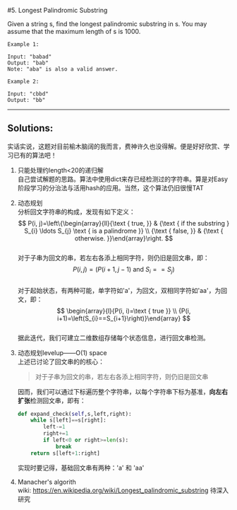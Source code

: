 #5. Longest Palindromic Substring

Given a string s, find the longest palindromic substring in s. You may assume that the maximum length of s is 1000.
```
Example 1:

Input: "babad"
Output: "bab"
Note: "aba" is also a valid answer.

Example 2:

Input: "cbbd"  
Output: "bb"
```
---
## Solutions:
实话实说，这题对目前榆木脑阔的我而言，费神许久也没得解。便是好好欣赏、学习已有的算法吧！
1. 只能处理约length<20的递归解  
自己尝试解题的思路。算法中使用dict来存已经检测过的字符串。算是对Easy阶段学习的分治法与活用hash的应用。当然，这个算法仍旧很慢TAT
2. 动态规划  
分析回文字符串的构成，发现有如下定义：  
$$
P(i, j)=\left\{\begin{array}{ll}{\text { true, }} & {\text { if the substring } S_{i} \ldots S_{j} \text { is a palindrome }} \\ {\text { false, }} & {\text { otherwise. }}\end{array}\right.
$$  
对于子串为回文的串，若左右各添上相同字符，则仍旧是回文串，即：  
$$
P(i, j)=\left(P(i+1, j-1) \text { and } S_{i}==S_{j}\right)
$$  
对于起始状态，有两种可能，单字符如'a'，为回文，双相同字符如'aa'，为回文，即：  
$$
\begin{array}{l}{P(i, i)=\text { true }} \\ {P(i, i+1)=\left(S_{i}==S_{i+1}\right)}\end{array}
$$  
据此迭代，我们可建立二维数组存储每个状态信息，进行回文串检测。
3. 动态规划levelup——O(1) space  
上述已讨论了回文串的的核心：
    > 对于子串为回文的串，若左右各添上相同字符，则仍旧是回文串  
                                               
    因而，我们可以通过下标遍历整个字符串，以每个字符串下标为基准，**向左右扩张**检测回文串，即有：
    ```python
    def expand_check(self,s,left,right):
        while s[left]==s[right]:
            left-=1
            right+=1   
            if left<0 or right>=len(s):
                break
        return s[left+1:right]
    ```
   实现时要记得，基础回文串有两种：'a' 和 'aa'
 4. Manacher's algorith  
 wiki: https://en.wikipedia.org/wiki/Longest_palindromic_substring
 待深入研究
